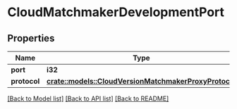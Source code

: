 # CloudMatchmakerDevelopmentPort

## Properties

Name | Type | Description | Notes
------------ | ------------- | ------------- | -------------
**port** | **i32** |  | 
**protocol** | [**crate::models::CloudVersionMatchmakerProxyProtocol**](CloudVersionMatchmakerProxyProtocol.md) |  | 

[[Back to Model list]](../README.md#documentation-for-models) [[Back to API list]](../README.md#documentation-for-api-endpoints) [[Back to README]](../README.md)


